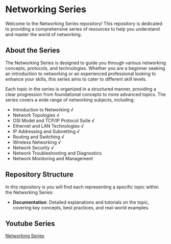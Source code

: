 # Networking Series 

Welcome to the Networking Series repository! This repository is dedicated to providing a comprehensive series of resources to help you understand and master the world of networking.

## About the Series

The Networking Series is designed to guide you through various networking concepts, protocols, and technologies. Whether you are a beginner seeking an introduction to networking or an experienced professional looking to enhance your skills, this series aims to cater to different skill levels.

Each topic in the series is organized in a structured manner, providing a clear progression from foundational concepts to more advanced topics. The series covers a wide range of networking subjects, including:

- Introduction to Networking ️√ 
- Network Topologies  ️√ 
- OSI Model and TCP/IP Protocol Suite √
- Ethernet and LAN Technologies √
- IP Addressing and Subnetting √
- Routing and Switching √
- Wireless Networking √
- Network Security √
- Network Troubleshooting and Diagnostics
- Network Monitoring and Management

## Repository Structure

In this repository is you will find each representing a specific topic within the Networking Series:

- **Documentation**: Detailed explanations and tutorials on the topic, covering key concepts, best practices, and real-world examples.

## Youtube Series
[Networking Series](https://www.youtube.com/watch?v=PUs7MdTYm-k&list=PLBV_QEHvkR52qddGme5VXUahk0qfsMtJp)

